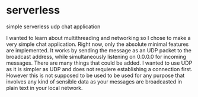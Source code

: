 # serverless
simple serverless udp chat application

I wanted to learn about multithreading and networking so I chose to make a very simple chat application.
Right now, only the absolute minimal features are implemented. It works by sending the message as an UDP packet to the broadcast address, while simultaneously listening on 0.0.0.0 for incoming messages. There are many things that could be added. I wanted to use UDP as it is simpler as UDP and does not requiere establishing a connection first. However this is not supposed to be used to be used for any purpose that involves any kind of sensible data as your messages are broadcasted in plain text in your local network.
